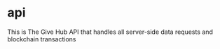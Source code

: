 # api
This is The Give Hub API that handles all server-side data requests and blockchain transactions
